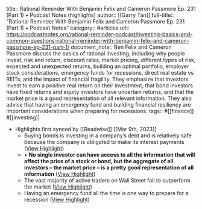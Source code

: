 title:: Rational Reminder With Benjamin Felix and Cameron Passmore Ep. 231 (Part 1) • Podcast Notes (highlights)
author:: [[Garry Tan]]
full-title:: "Rational Reminder With Benjamin Felix and Cameron Passmore Ep. 231 (Part 1) • Podcast Notes"
category:: #articles
url:: https://podcastnotes.org/rational-reminder-podcast/investing-basics-and-common-questions-rational-reminder-with-benjamin-felix-and-cameron-passmore-ep-231-part-1/
document_note:: Ben Felix and Cameron Passmore discuss the basics of rational investing, including why people invest, risk and return, discount rates, market pricing, different types of risk, expected and unexpected returns, building an optimal portfolio, employer stock considerations, emergency funds for recessions, direct real estate vs REITs, and the impact of financial fragility. They emphasize that investors invest to earn a positive real return on their investment, that bond investors have fixed returns and equity investors have uncertain returns, and that the market price is a good representation of all relevant information. They also advise that having an emergency fund and building financial resiliency are important considerations when preparing for recessions.
tags:: #[[finance]] #[[investing]]

- Highlights first synced by [[Readwise]] [[Mar 9th, 2023]]
	- Buying bonds is investing in a company’s debt and is relatively safe because the company is obligated to make its interest payments ([View Highlight](https://read.readwise.io/read/01gv05hacd65z04enpzb1fmc6b))
	- •   **No single investor can have access to all the information that will affect the price of a stock or bond, but the aggregate of all investors – the market price – is a pretty good representation of all information** ([View Highlight](https://read.readwise.io/read/01gv05hqvce8rff04yvg062445))
	- The vast majority of active traders on Wall Street fail to outperform the market ([View Highlight](https://read.readwise.io/read/01gv05hzn813a638c8avjn99d1))
	- Having an emergency fund all the time is one way to prepare for a recession ([View Highlight](https://read.readwise.io/read/01gv05j9dm6x1jja5c2wy1a95z))